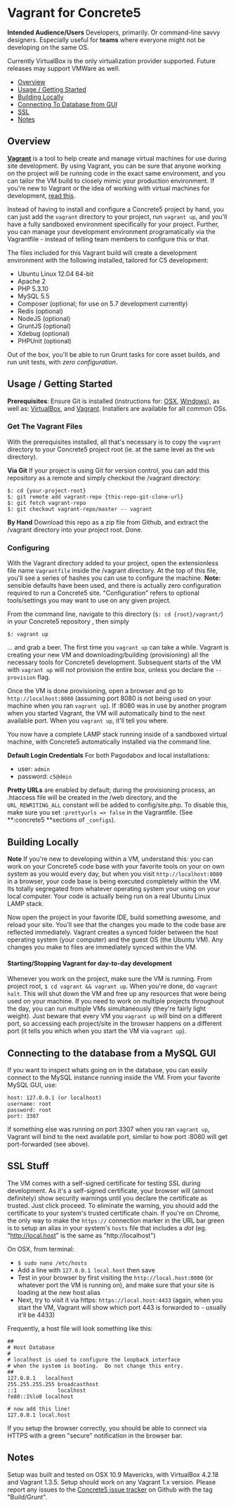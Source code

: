 # Vagrant for Concrete5 #

**Intended Audience/Users**
Developers, primarily. Or command-line savvy designers. Especially useful for **teams** where everyone might not
be developing on the same OS.

Currently VirtualBox is the only virtualization provider supported. Future releases may support VMWare as well.

* [Overview](#overview)
* [Usage / Getting Started](#usage--getting-started)
* [Building Locally](#building-locally)
* [Connecting To Database from GUI](#connecting-to-the-database-from-a-mysql-gui)
* [SSL](#ssl-stuff)
* [Notes](#notes)

## Overview ##

**[Vagrant](http://vagrantup.com)** is a tool to help create and manage virtual machines for use during site development.
By using Vagrant, you can be sure that anyone working on the project will be running code in the exact same environment,
and you can tailor the VM build to closely mimic your production environment. If you're new to Vagrant or the idea
of working with virtual machines for development, [read this](http://www.vagrantup.com/about.html).

Instead of having to install and configure a Concrete5 project by hand, you can just add the `vagrant` directory to your project, run `vagrant up`, and you'll have a fully sandboxed environment specifically for your project. Further, you can manage your development environment programatically via the Vagrantfile - instead of telling team members to configure this or that.

The files included for this Vagrant build will create a development environment with the following installed, tailored for C5 development:
* Ubuntu Linux 12.04 64-bit
* Apache 2
* PHP 5.3.10
* MySQL 5.5
* Composer (optional; for use on 5.7 development currently)
* Redis (optional)
* NodeJS (optional)
* GruntJS (optional)
* Xdebug (optional)
* PHPUnit (optional)

Out of the box, you'll be able to run Grunt tasks for core asset builds, and run unit tests, with *zero configuration*.

## Usage / Getting Started ##

**Prerequisites**: Ensure Git is installed (instructions for: [OSX](http://help.pagodabox.com/customer/portal/articles/200927),
[Windows](http://help.pagodabox.com/customer/portal/articles/202068)), as well as: [VirtualBox](https://www.virtualbox.org/), and [Vagrant](http://docs.vagrantup.com/v2/installation/).
Installers are available for all common OSs.

### Get The Vagrant Files ###

With the prerequisites installed, all that's necessary is to copy the `vagrant` directory to your Concrete5 project root (ie. at the same level as the `web` directory).

**Via Git** If your project is using Git for version control, you can add this repository as a remote and simply checkout the /vagrant directory:

    $: cd {your-project-root}
    $: git remote add vagrant-repo {this-repo-git-clone-url}
    $: git fetch vagrant-repo
    $: git checkout vagrant-repo/master -- vagrant

**By Hand** Download this repo as a zip file from Github, and extract the /vagrant directory into your project root. Done.

### Configuring ###

With the Vagrant directory added to your project, open the extensionless file name `Vagrantfile` inside the /vagrant directory. At the top of this file, you'll see a series of hashes you can use to configure the machine. **Note:** sensible defaults have been used, and there is actually zero configuration required to run a Concrete5 site. "Configuration" refers to optional tools/settings you may want to use on any given project.

From the command line, navigate to this directory (`$: cd {root}/vagrant/`) in your Concrete5 repository , then simply

    $: vagrant up

... and grab a beer. The first time you `vagrant up` can take a while. Vagrant is creating your new VM and downloading/building
(provisioning) all the necessary tools for Concrete5 development. Subsequent starts of the VM with `vagrant up` will *not*
provision the entire box, unless you declare the `--provision` flag.

Once the VM is done provisioning, open a browser and go to `http://localhost:8080` (assuming port 8080 is not being used
on your machine when you ran `vagrant up`). If :8080 was in use by another program when you started Vagrant, the VM will
automatically bind to the next available port. When you `vagrant up`, it'll tell you where.

You now have a complete LAMP stack running inside of a sandboxed virtual machine, with Concrete5 automatically installed
via the command line.

**Default Login Credentials**
For both Pagodabox and local installations:
* user: `admin`
* password: `c5@dmin`

**Pretty URLs** are enabled by default; during the provisioning process, an .htaccess file will be created in the /web
directory, and the `URL_REWRITING_ALL` constant will be added to config/site.php. To disable this, make sure you set
`:prettyurls => false` in the Vagrantfile. (See **:concrete5 **sections of `_configs`).

## Building Locally ##

**Note** If you're new to developing within a VM, understand this: you can work on your Concrete5 code base with your
favorite tools on your on own system as you would every day, but when you visit `http://localhost:8080` in a browser,
your code base is being executed completely within the VM. Its totally segregated from whatever operating system your
using on your local computer. Your code is actually being run on a real Ubuntu Linux LAMP stack.

Now open the project in your favorite IDE, build something awesome, and reload your site. You'll see that the changes
you made to the code base are reflected immediately. Vagrant creates a synced folder between the host operating system
(your computer) and the guest OS (the Ubuntu VM). Any changes you make to files are immediately synced within the VM.

#### Starting/Stopping Vagrant for day-to-day development ####

Whenever you work on the project, make sure the VM is running. From project root, `$ cd vagrant && vagrant up`. When
you're done, do `vagrant halt`. This will shut down the VM and free up any resources that were being used on your machine.
If you need to work on multiple projects throughout the day, you can run multiple VMs simultaneously (they're fairly light weight).
Just beware that every VM you `vagrant up` will bind on a different port, so accessing each project/site in the browser
happens on a different port (it tells you which when you start the VM via `vagrant up`).

## Connecting to the database from a MySQL GUI ##

If you want to inspect whats going on in the database, you can easily connect to the MySQL instance running inside the VM.
From your favorite MySQL GUI, use:

    host: 127.0.0.1 (or localhost)
    username: root
    password: root
    port: 3307

If something else was running on port 3307 when you ran `vagrant up`, Vagrant will bind to the next available port, similar
to how port :8080 will get port-forwarded (see above).

## SSL Stuff ##

The VM comes with a self-signed certificate for testing SSL during development. As it's a self-signed certificate, your
browser will (almost definitely) show security warnings until you declare the certificate as trusted. Just click proceed.
To eliminate the warning, you should add the certificate to your system's trusted certificate chain. If you're on Chrome,
the only way to make the `https://` connection marker in the URL bar green is to setup an alias in your system's `hosts`
file that includes a *dot* (eg. "http://local.host" is the same as "http://localhost")

On OSX, from terminal:

* `$ sudo nano /etc/hosts`
* Add a line with `127.0.0.1 local.host` then save
* Test in your browser by first visiting the `http://local.host:8080` (or whatever port the VM is running on), and make
sure that your site is loading at the new host alias
* Next, try to visit it via https: `https://local.host:4433` (again, when you start the VM, Vagrant will show which port
443 is forwarded to - usually it'll be 4433)

Frequently, a host file will look something like this:

    ##
    # Host Database
    #
    # localhost is used to configure the loopback interface
    # when the system is booting.  Do not change this entry.
    ##
    127.0.0.1	localhost
    255.255.255.255	broadcasthost
    ::1             localhost
    fe80::1%lo0	localhost

    # now add this line!
    127.0.0.1 local.host

If you setup the browser correctly, you should be able to connect via HTTPS with a green "secure" notification in the
browser bar.

## Notes ##
Setup was built and tested on OSX 10.9 Mavericks, with VirtualBox 4.2.18 and Vagrant 1.3.5. Setup should work on any 
Vagrant 1.x version. Please report any issues to the [Concrete5 issue tracker](https://github.com/concrete5/concrete5/issues) on
Github with the tag "Build/Grunt".